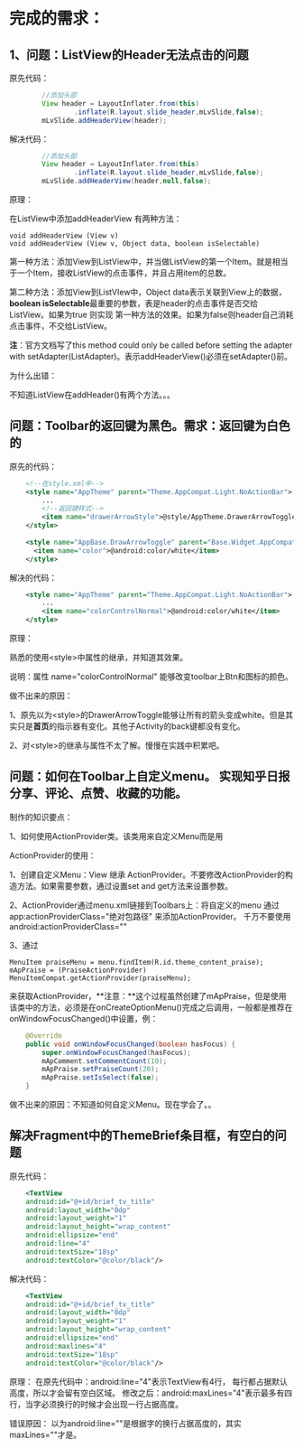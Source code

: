# 完成的需求：

## 1、问题：ListView的Header无法点击的问题

原先代码：
```java
        //添加头部
        View header = LayoutInflater.from(this)
                .inflate(R.layout.slide_header,mLvSlide,false);
        mLvSlide.addHeaderView(header);
```
解决代码：
```java
        //添加头部
        View header = LayoutInflater.from(this)
                .inflate(R.layout.slide_header,mLvSlide,false);
        mLvSlide.addHeaderView(header,null,false);
```
原理：

在ListView中添加addHeaderView 有两种方法：

    void addHeaderView (View v)  
    void addHeaderView (View v, Object data, boolean isSelectable)
    
第一种方法：添加View到ListView中，并当做ListView的第一个Item。就是相当于一个Item，接收ListView的点击事件，并且占用item的总数。

第二种方法：添加View到ListVIew中，Object data表示关联到View上的数据，**boolean isSelectable**最重要的参数，表是header的点击事件是否交给ListView。如果为true 则实现 第一种方法的效果。如果为false则header自己消耗点击事件，不交给ListView。

**注**：官方文档写了this method could only be called before setting the adapter with setAdapter(ListAdapter)。表示addHeaderView()必须在setAdapter()前。

为什么出错：

不知道ListView在addHeader()有两个方法。。。

## 问题：Toolbar的返回键为黑色。需求：返回键为白色的

原先的代码：
```xml
    <!--在style.xml中-->
    <style name="AppTheme" parent="Theme.AppCompat.Light.NoActionBar">
        ...    
        <!--返回键样式-->
        <item name="drawerArrowStyle">@style/AppTheme.DrawerArrowToggle</item>
    </style>
    
    <style name="AppBase.DrawArrowToggle" parent="Base.Widget.AppCompat.DrawerArrowToggle">
      <item name="color">@android:color/white</item>
    </style>
```

解决的代码：

```xml
    <style name="AppTheme" parent="Theme.AppCompat.Light.NoActionBar">
        ...
        <item name="colorControlNormal">@android:color/white</item>
    </style>
```

原理：

熟悉的使用\<style\>中属性的继承，并知道其效果。

说明：属性 name="colorControlNormal" 能够改变toolbar上Btn和图标的颜色。

做不出来的原因：

1、原先以为\<style\>的DrawerArrowToggle能够让所有的箭头变成white。但是其实只是**首页**的指示器有变化。其他子Activity的back键都没有变化。

2、对\<style\>的继承与属性不太了解。慢慢在实践中积累吧。

## 问题：如何在Toolbar上自定义menu。 实现知乎日报分享、评论、点赞、收藏的功能。

制作的知识要点：

1、如何使用ActionProvider类。该类用来自定义Menu而是用

ActionProvider的使用：

1、创建自定义Menu：View 继承 ActionProvider。不要修改ActionProvider的构造方法。如果需要参数，通过设置set and get方法来设置参数。

2、ActionProvider通过menu.xml链接到Toolbars上：将自定义的menu 通过 app:actionProviderClass="绝对包路径" 来添加ActionProvider。 千万不要使用android:actionProviderClass=""

3、通过

    MenuItem praiseMenu = menu.findItem(R.id.theme_content_praise);
    mApPraise = (PraiseActionProvider) MenuItemCompat.getActionProvider(praiseMenu);

来获取ActionProvider，**注意：**这个过程虽然创建了mApPraise，但是使用该类中的方法，必须是在onCreateOptionMenu()完成之后调用，一般都是推荐在onWindowFocusChanged()中设置，例：
```java
    @Override
    public void onWindowFocusChanged(boolean hasFocus) {
        super.onWindowFocusChanged(hasFocus);
        mApComment.setCommentCount(10);
        mApPraise.setPraiseCount(20);
        mApPraise.setIsSelect(false);
    }
```  

做不出来的原因：不知道如何自定义Menu。现在学会了。。

## 解决Fragment中的ThemeBrief条目框，有空白的问题

原先代码：
```xml
    <TextView
    android:id="@+id/brief_tv_title"
    android:layout_width="0dp"
    android:layout_weight="1"
    android:layout_height="wrap_content"
    android:ellipsize="end"
    android:line="4"
    android:textSize="18sp"
    android:textColor="@color/black"/>
```

解决代码：
```xml
    <TextView
    android:id="@+id/brief_tv_title"
    android:layout_width="0dp"
    android:layout_weight="1"
    android:layout_height="wrap_content"
    android:ellipsize="end"
    android:maxlines="4"
    android:textSize="18sp"
    android:textColor="@color/black"/>
```
原理：
在原先代码中：android:line="4"表示TextView有4行， 每行都占据默认高度，所以才会留有空白区域。
修改之后：android:maxLines="4"表示最多有四行，当字必须换行的时候才会出现一行占据高度。

错误原因：
以为android:line=""是根据字的换行占据高度的，其实maxLines=""才是。
